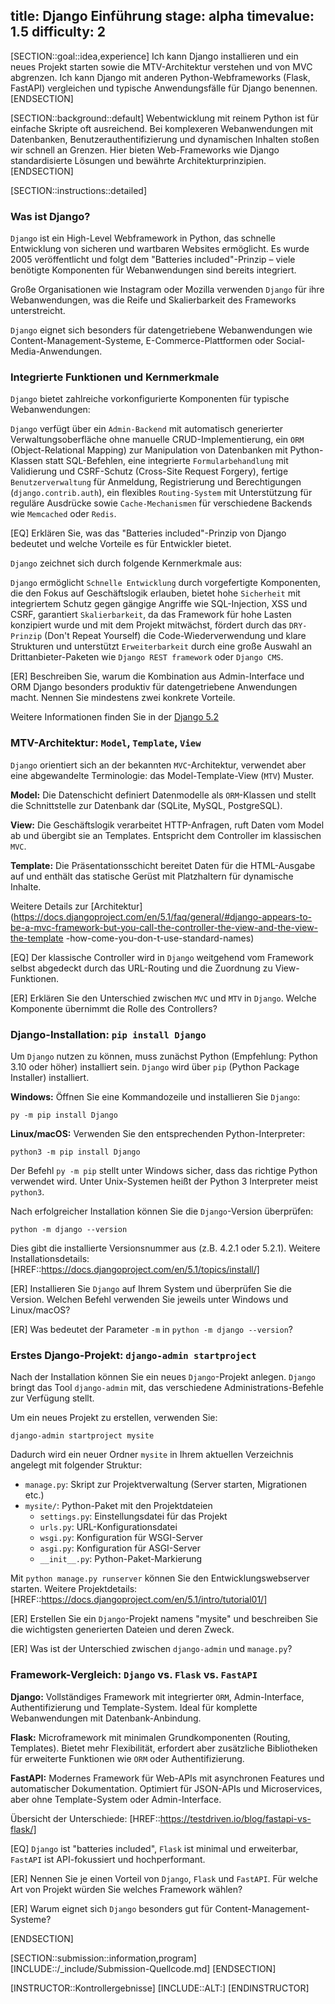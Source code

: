 title: Django Einführung
stage: alpha
timevalue: 1.5
difficulty: 2
---
[SECTION::goal::idea,experience]
Ich kann Django installieren und ein neues Projekt starten sowie 
die MTV-Architektur verstehen und von MVC abgrenzen.
Ich kann Django mit anderen Python-Webframeworks (Flask, FastAPI) vergleichen und 
typische Anwendungsfälle für Django benennen.
[ENDSECTION]

[SECTION::background::default]
Webentwicklung mit reinem Python ist für einfache Skripte oft ausreichend.
Bei komplexeren Webanwendungen mit Datenbanken, Benutzerauthentifizierung und 
dynamischen Inhalten stoßen wir schnell an Grenzen.
Hier bieten Web-Frameworks wie Django standardisierte Lösungen und 
bewährte Architekturprinzipien.
[ENDSECTION]

[SECTION::instructions::detailed]

### Was ist Django? 

`Django` ist ein High-Level Webframework in Python, das schnelle Entwicklung von 
sicheren und wartbaren Websites ermöglicht. Es wurde 2005 veröffentlicht und folgt 
dem "Batteries included"-Prinzip – viele benötigte Komponenten für Webanwendungen 
sind bereits integriert.

Große Organisationen wie Instagram oder Mozilla verwenden `Django` für ihre 
Webanwendungen, was die Reife und Skalierbarkeit des Frameworks unterstreicht.

`Django` eignet sich besonders für datengetriebene Webanwendungen wie 
Content-Management-Systeme, E-Commerce-Plattformen oder Social-Media-Anwendungen.

### Integrierte Funktionen und Kernmerkmale

`Django` bietet zahlreiche vorkonfigurierte Komponenten für typische Webanwendungen:

`Django` verfügt über ein `Admin-Backend` mit automatisch generierter Verwaltungsoberfläche ohne manuelle CRUD-Implementierung, ein `ORM` (Object-Relational Mapping) zur Manipulation von Datenbanken mit Python-Klassen statt SQL-Befehlen, eine integrierte `Formularbehandlung` mit Validierung und CSRF-Schutz (Cross-Site Request Forgery), fertige `Benutzerverwaltung` für Anmeldung, Registrierung und Berechtigungen (`django.contrib.auth`), ein flexibles `Routing-System` mit Unterstützung für reguläre Ausdrücke sowie `Cache-Mechanismen` für verschiedene Backends wie `Memcached` oder `Redis`.

[EQ] Erklären Sie, was das "Batteries included"-Prinzip von Django bedeutet und welche Vorteile es für Entwickler bietet.

`Django` zeichnet sich durch folgende Kernmerkmale aus:

`Django` ermöglicht `Schnelle Entwicklung` durch vorgefertigte Komponenten, die den Fokus auf Geschäftslogik erlauben, bietet hohe `Sicherheit` mit integriertem Schutz gegen gängige Angriffe wie SQL-Injection, XSS und CSRF, garantiert `Skalierbarkeit`, da das Framework für hohe Lasten konzipiert wurde und mit dem Projekt mitwächst, fördert durch das `DRY-Prinzip` (Don't Repeat Yourself) die Code-Wiederverwendung und klare Strukturen und unterstützt `Erweiterbarkeit` durch eine große Auswahl an Drittanbieter-Paketen wie `Django REST framework` oder `Django CMS`.

[ER] Beschreiben Sie, warum die Kombination aus Admin-Interface und ORM Django besonders 
produktiv für datengetriebene Anwendungen macht. Nennen Sie mindestens zwei konkrete Vorteile.

Weitere Informationen finden Sie in der [Django 5.2](https://docs.djangoproject.com/en/5.2/)

<!-- time estimate: 10 min -->


### MTV-Architektur: `Model`, `Template`, `View`

`Django` orientiert sich an der bekannten `MVC`-Architektur, verwendet aber eine 
abgewandelte Terminologie: das Model-Template-View (`MTV`) Muster.

**Model:** Die Datenschicht definiert Datenmodelle als `ORM`-Klassen und stellt 
die Schnittstelle zur Datenbank dar (SQLite, MySQL, PostgreSQL).

**View:** Die Geschäftslogik verarbeitet HTTP-Anfragen, ruft Daten vom Model ab 
und übergibt sie an Templates. Entspricht dem Controller im klassischen `MVC`.

**Template:** Die Präsentationsschicht bereitet Daten für die HTML-Ausgabe auf 
und enthält das statische Gerüst mit Platzhaltern für dynamische Inhalte.

Weitere Details zur [Architektur](https://docs.djangoproject.com/en/5.1/faq/general/#django-appears-to-be-a-mvc-framework-but-you-call-the-controller-the-view-and-the-view-the-template
-how-come-you-don-t-use-standard-names)

[EQ] Der klassische Controller wird in `Django` weitgehend vom Framework selbst 
abgedeckt durch das URL-Routing und die Zuordnung zu View-Funktionen.

[ER] Erklären Sie den Unterschied zwischen `MVC` und `MTV` in `Django`. 
Welche Komponente übernimmt die Rolle des Controllers?
<!-- time estimate: 15 min -->


### Django-Installation: `pip install Django`

Um `Django` nutzen zu können, muss zunächst Python (Empfehlung: Python 3.10 oder höher) 
installiert sein. `Django` wird über `pip` (Python Package Installer) installiert.

**Windows:** Öffnen Sie eine Kommandozeile und installieren Sie `Django`:
```
py -m pip install Django
```

**Linux/macOS:** Verwenden Sie den entsprechenden Python-Interpreter:
```
python3 -m pip install Django
```

Der Befehl `py -m pip` stellt unter Windows sicher, dass das richtige Python 
verwendet wird. Unter Unix-Systemen heißt der Python 3 Interpreter meist `python3`.

Nach erfolgreicher Installation können Sie die `Django`-Version überprüfen:
```
python -m django --version
```

Dies gibt die installierte Versionsnummer aus (z.B. 4.2.1 oder 5.2.1).
Weitere Installationsdetails: [HREF::https://docs.djangoproject.com/en/5.1/topics/install/]

[ER] Installieren Sie `Django` auf Ihrem System und überprüfen Sie die Version. 
Welchen Befehl verwenden Sie jeweils unter Windows und Linux/macOS?

[ER] Was bedeutet der Parameter `-m` in `python -m django --version`?
<!-- time estimate: 20 min -->


### Erstes Django-Projekt: `django-admin startproject`

Nach der Installation können Sie ein neues `Django`-Projekt anlegen. `Django` 
bringt das Tool `django-admin` mit, das verschiedene Administrations-Befehle 
zur Verfügung stellt.

Um ein neues Projekt zu erstellen, verwenden Sie:
```
django-admin startproject mysite
```

Dadurch wird ein neuer Ordner `mysite` in Ihrem aktuellen Verzeichnis angelegt 
mit folgender Struktur:

- `manage.py`: Skript zur Projektverwaltung (Server starten, Migrationen etc.)
- `mysite/`: Python-Paket mit den Projektdateien
  - `settings.py`: Einstellungsdatei für das Projekt
  - `urls.py`: URL-Konfigurationsdatei 
  - `wsgi.py`: Konfiguration für WSGI-Server
  - `asgi.py`: Konfiguration für ASGI-Server
  - `__init__.py`: Python-Paket-Markierung

Mit `python manage.py runserver` können Sie den Entwicklungswebserver starten.
Weitere Projektdetails: [HREF::https://docs.djangoproject.com/en/5.1/intro/tutorial01/]

[ER] Erstellen Sie ein `Django`-Projekt namens "mysite" und beschreiben Sie 
die wichtigsten generierten Dateien und deren Zweck.

[ER] Was ist der Unterschied zwischen `django-admin` und `manage.py`?
<!-- time estimate: 25 min -->


### Framework-Vergleich: `Django` vs. `Flask` vs. `FastAPI`

**Django:** Vollständiges Framework mit integrierter `ORM`, Admin-Interface, 
Authentifizierung und Template-System. Ideal für komplette Webanwendungen 
mit Datenbank-Anbindung.

**Flask:** Microframework mit minimalen Grundkomponenten (Routing, Templates). 
Bietet mehr Flexibilität, erfordert aber zusätzliche Bibliotheken für 
erweiterte Funktionen wie `ORM` oder Authentifizierung.

**FastAPI:** Modernes Framework für Web-APIs mit asynchronen Features und 
automatischer Dokumentation. Optimiert für JSON-APIs und Microservices, 
aber ohne Template-System oder Admin-Interface.

Übersicht der Unterschiede: 
[HREF::https://testdriven.io/blog/fastapi-vs-flask/]

[EQ] `Django` ist "batteries included", `Flask` ist minimal und erweiterbar, 
`FastAPI` ist API-fokussiert und hochperformant.

[ER] Nennen Sie je einen Vorteil von `Django`, `Flask` und `FastAPI`. 
Für welche Art von Projekt würden Sie welches Framework wählen?

[ER] Warum eignet sich `Django` besonders gut für Content-Management-Systeme?
<!-- time estimate: 20 min -->
[ENDSECTION]


[SECTION::submission::information,program]
[INCLUDE::/_include/Submission-Quellcode.md]
[ENDSECTION]


[INSTRUCTOR::Kontrollergebnisse]
[INCLUDE::ALT:]
[ENDINSTRUCTOR]
